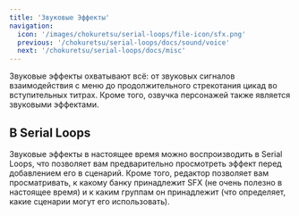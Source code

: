 ```yaml
---
title: 'Звуковые Эффекты'
navigation:
  icon: '/images/chokuretsu/serial-loops/file-icon/sfx.png'
  previous: '/chokuretsu/serial-loops/docs/sound/voice'
  next: '/chokuretsu/serial-loops/docs/misc'
---
```


Звуковые эффекты охватывают всё: от звуковых сигналов взаимодействия с меню до продолжительного стрекотания цикад во вступительных титрах. Кроме того, озвучка персонажей 
также является звуковыми эффектами.

## В Serial Loops
Звуковые эффекты в настоящее время можно воспроизводить в Serial Loops, что позволяет вам предварительно просмотреть эффект перед добавлением его в сценарий. Кроме того, редактор
позволяет вам просматривать, к какому банку принадлежит SFX (не очень полезно в настоящее время) и к каким группам он принадлежит (что определяет, какие сценарии могут его использовать).